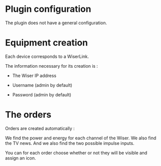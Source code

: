 Plugin configuration 
=======================

The plugin does not have a general configuration.

Equipment creation 
========================

Each device corresponds to a WiserLink.

The information necessary for its creation is :

-   The Wiser IP address

-   Username (admin by default)

-   Password (admin by default)

The orders 
=============

Orders are created automatically :

We find the power and energy for each channel of the Wiser. We
also find the TV news. And we also find the two possible
impulse inputs.

You can for each order choose whether or not they will be
visible and assign an icon.
